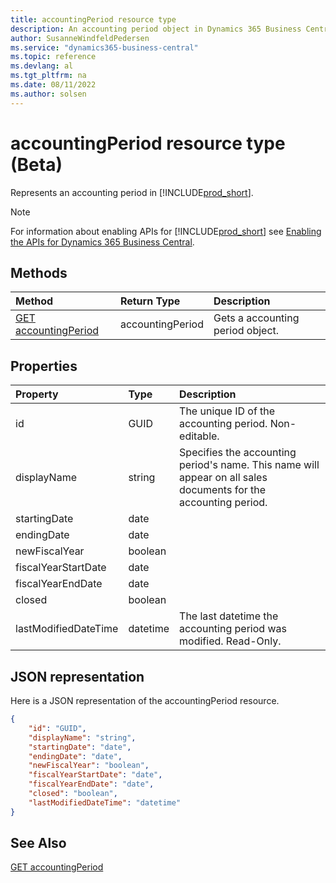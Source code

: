 ```yaml
---
title: accountingPeriod resource type
description: An accounting period object in Dynamics 365 Business Central.
author: SusanneWindfeldPedersen
ms.service: "dynamics365-business-central"
ms.topic: reference
ms.devlang: al
ms.tgt_pltfrm: na
ms.date: 08/11/2022
ms.author: solsen
---
```


# accountingPeriod resource type (Beta)

<!-- START>DO_NOT_EDIT -->
<!-- IMPORTANT:Do not edit any of the content between here and the END>DO_NOT_EDIT. -->
Represents an accounting period in [!INCLUDE[prod_short](../../../includes/prod_short.md)].

> [!NOTE]
> For information about enabling APIs for [!INCLUDE[prod_short](../../../includes/prod_short.md)] see [Enabling the APIs for Dynamics 365 Business Central](../../../api-reference/v2.0/enabling-apis-for-dynamics-nav.md).

## Methods

| Method | Return Type|Description |
|:--------------------|:-----------|:-------------------------|
|[GET accountingPeriod](../api/dynamics_accountingperiod_get.md)|accountingPeriod|Gets a accounting period object.|



## Properties

| Property           | Type   |Description     |
|:-------------------|:-------|:---------------|
|id|GUID|The unique ID of the accounting period. Non-editable.|
|displayName|string|Specifies the accounting period's name. This name will appear on all sales documents for the accounting period.|
|startingDate|date||
|endingDate|date||
|newFiscalYear|boolean||
|fiscalYearStartDate|date||
|fiscalYearEndDate|date||
|closed|boolean||
|lastModifiedDateTime|datetime|The last datetime the accounting period was modified. Read-Only.|

## JSON representation

Here is a JSON representation of the accountingPeriod resource.


```json
{
    "id": "GUID",
    "displayName": "string",
    "startingDate": "date",
    "endingDate": "date",
    "newFiscalYear": "boolean",
    "fiscalYearStartDate": "date",
    "fiscalYearEndDate": "date",
    "closed": "boolean",
    "lastModifiedDateTime": "datetime"
}
```
<!-- IMPORTANT: END>DO_NOT_EDIT -->

## See Also
[GET accountingPeriod](../api/dynamics_accountingperiod_get.md)
